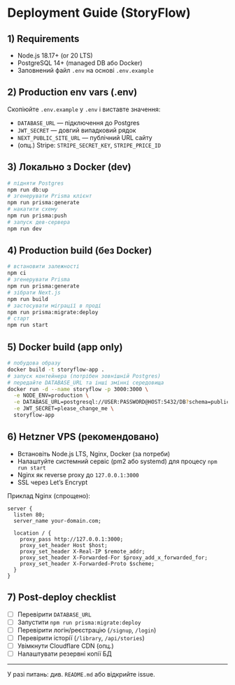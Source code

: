 # Deployment Guide (StoryFlow)

## 1) Requirements
- Node.js 18.17+ (or 20 LTS)
- PostgreSQL 14+ (managed DB або Docker)
- Заповнений файл `.env` на основі `.env.example`

## 2) Production env vars (.env)
Скопіюйте `.env.example` у `.env` і виставте значення:
- `DATABASE_URL` — підключення до Postgres
- `JWT_SECRET` — довгий випадковий рядок
- `NEXT_PUBLIC_SITE_URL` — публічний URL сайту
- (опц.) Stripe: `STRIPE_SECRET_KEY`, `STRIPE_PRICE_ID`

## 3) Локально з Docker (dev)
```bash
# підняти Postgres
npm run db:up
# згенерувати Prisma клієнт
npm run prisma:generate
# накатити схему
npm run prisma:push
# запуск дев-сервера
npm run dev
```

## 4) Production build (без Docker)
```bash
# встановити залежності
npm ci
# згенерувати Prisma
npm run prisma:generate
# зібрати Next.js
npm run build
# застосувати міграції в проді
npm run prisma:migrate:deploy
# старт
npm run start
```

## 5) Docker build (app only)
```bash
# побудова образу
docker build -t storyflow-app .
# запуск контейнера (потрібен зовнішній Postgres)
# передайте DATABASE_URL та інші змінні середовища
docker run -d --name storyflow -p 3000:3000 \
  -e NODE_ENV=production \
  -e DATABASE_URL=postgresql://USER:PASSWORD@HOST:5432/DB?schema=public \
  -e JWT_SECRET=please_change_me \
  storyflow-app
```

## 6) Hetzner VPS (рекомендовано)
- Встановіть Node.js LTS, Nginx, Docker (за потреби)
- Налаштуйте системний сервіс (pm2 або systemd) для процесу `npm run start`
- Nginx як reverse proxy до `127.0.0.1:3000`
- SSL через Let’s Encrypt

Приклад Nginx (спрощено):
```nginx
server {
  listen 80;
  server_name your-domain.com;

  location / {
    proxy_pass http://127.0.0.1:3000;
    proxy_set_header Host $host;
    proxy_set_header X-Real-IP $remote_addr;
    proxy_set_header X-Forwarded-For $proxy_add_x_forwarded_for;
    proxy_set_header X-Forwarded-Proto $scheme;
  }
}
```

## 7) Post-deploy checklist
- [ ] Перевірити `DATABASE_URL`
- [ ] Запустити `npm run prisma:migrate:deploy`
- [ ] Перевірити логін/реєстрацію (`/signup`, `/login`)
- [ ] Перевірити історії (`/library`, `/api/stories`)
- [ ] Увімкнути Cloudflare CDN (опц.)
- [ ] Налаштувати резервні копії БД

---
У разі питань: див. `README.md` або відкрийте issue.

